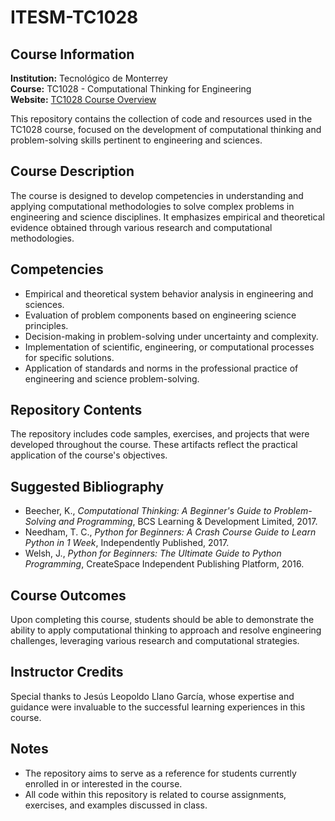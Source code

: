 # ITESM-TC1028

## Course Information
**Institution:** Tecnológico de Monterrey  
**Course:** TC1028 - Computational Thinking for Engineering  
**Website:** [TC1028 Course Overview](https://samp.itesm.mx/Materias/VistaPreliminarMateria?clave=TC1028)

This repository contains the collection of code and resources used in the TC1028 course, focused on the development of computational thinking and problem-solving skills pertinent to engineering and sciences.

## Course Description
The course is designed to develop competencies in understanding and applying computational methodologies to solve complex problems in engineering and science disciplines. It emphasizes empirical and theoretical evidence obtained through various research and computational methodologies.

## Competencies
- Empirical and theoretical system behavior analysis in engineering and sciences.
- Evaluation of problem components based on engineering science principles.
- Decision-making in problem-solving under uncertainty and complexity.
- Implementation of scientific, engineering, or computational processes for specific solutions.
- Application of standards and norms in the professional practice of engineering and science problem-solving.

## Repository Contents
The repository includes code samples, exercises, and projects that were developed throughout the course. These artifacts reflect the practical application of the course's objectives.

## Suggested Bibliography
- Beecher, K., _Computational Thinking: A Beginner's Guide to Problem-Solving and Programming_, BCS Learning & Development Limited, 2017.
- Needham, T. C., _Python for Beginners: A Crash Course Guide to Learn Python in 1 Week_, Independently Published, 2017.
- Welsh, J., _Python for Beginners: The Ultimate Guide to Python Programming_, CreateSpace Independent Publishing Platform, 2016.

## Course Outcomes
Upon completing this course, students should be able to demonstrate the ability to apply computational thinking to approach and resolve engineering challenges, leveraging various research and computational strategies.

## Instructor Credits
Special thanks to Jesús Leopoldo Llano García, whose expertise and guidance were invaluable to the successful learning experiences in this course.

## Notes
- The repository aims to serve as a reference for students currently enrolled in or interested in the course.
- All code within this repository is related to course assignments, exercises, and examples discussed in class.

